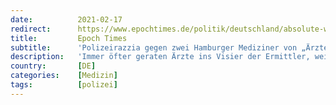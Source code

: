```yaml
---
date:          2021-02-17
redirect:      https://www.epochtimes.de/politik/deutschland/absolute-willkuer-polizeirazzia-gegen-zwei-hamburger-mediziner-von-aerzte-fuer-aufklaerung-a3449563.html
title:         Epoch Times
subtitle:      'Polizeirazzia gegen zwei Hamburger Mediziner von „Ärzte für Aufklärung“'
description:   'Immer öfter geraten Ärzte ins Visier der Ermittler, weil sie für Patienten Befreiungen von der Maskenpflicht ausgestellt haben. Am 16. Februar wurden zwei Arztpraxen in Hamburg durchsucht - was zu einem Spontanprotest in der Grindelallee führte. Gegenüber der Epoch Times erklären die Ärzte, nach bestem Gewissen gehandelt zu haben.'
country:       [DE]
categories:    [Medizin]
tags:          [polizei]
---
```

